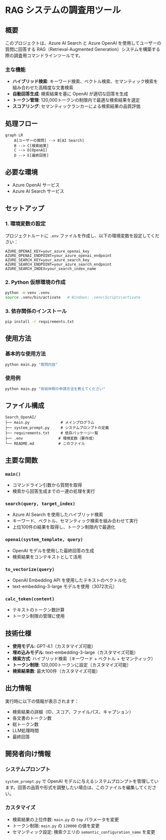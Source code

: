 # RAG システムの調査用ツール

## 概要

このプロジェクトは、Azure AI Search と Azure OpenAI を使用してユーザーの質問に回答する RAG（Retrieval-Augmented Generation）システムを構築する際の調査用コマンドラインツールです。

### 主な機能

- **ハイブリッド検索**: キーワード検索、ベクトル検索、セマンティック検索を組み合わせた高精度な文書検索
- **自動回答生成**: 検索結果を基に OpenAI が適切な回答を生成
- **トークン管理**: 120,000トークンの制限内で最適な検索結果を選定
- **スコアリング**: セマンティックランカーによる検索結果の品質評価

## 処理フロー

```mermaid
graph LR
    A[ユーザーの質問] --> B[AI Search]
    B --> C[検索結果]
    C --> D[OpenAI]
    D --> E[最終回答]
```

## 必要な環境

- Azure OpenAI サービス
- Azure AI Search サービス

## セットアップ

### 1. 環境変数の設定

プロジェクトルートに `.env` ファイルを作成し、以下の環境変数を設定してください：

```env
AZURE_OPENAI_KEY=your_azure_openai_key
AZURE_OPENAI_ENDPOINT=your_azure_openai_endpoint
AZURE_SEARCH_KEY=your_azure_search_key
AZURE_SEARCH_ENDPOINT=your_azure_search_endpoint
AZURE_SEARCH_INDEX=your_search_index_name
```
### 2. Python 仮想環境の作成

```bash
python -m venv .venv
source .venv/bin/activate   # Windows: .venv\Scripts\activate
```

### 3. 依存関係のインストール

```bash
pip install -r requirements.txt
```

## 使用方法

### 基本的な使用方法

```cmd
python main.py "質問内容"
```

### 使用例

```cmd
python main.py "有給休暇の申請方法を教えてください"
```

## ファイル構成

```
Search_OpenAI/
├── main.py              # メインプログラム
├── system_prompt.py     # システムプロンプトの定義
├── requirements.txt     # 依存パッケージ一覧
├── .env                # 環境変数（要作成）
└── README.md           # このファイル
```

## 主要な関数

### `main()`
- コマンドライン引数から質問を取得
- 検索から回答生成までの一連の処理を実行

### `search(query, target_index)`
- Azure AI Search を使用したハイブリッド検索
- キーワード、ベクトル、セマンティック検索を組み合わせて実行
- 上位100件の結果を取得し、トークン制限内で最適化

### `openai(system_template, query)`
- OpenAI モデルを使用した最終回答の生成
- 検索結果をコンテキストとして活用

### `to_vectorize(query)`
- OpenAI Embedding API を使用したテキストのベクトル化
- text-embedding-3-large モデルを使用（3072次元）

### `calc_token(content)`
- テキストのトークン数計算
- トークン制限の管理に使用

## 技術仕様

- **使用モデル**: GPT-4.1（カスタマイズ可能）
- **埋め込みモデル**: text-embedding-3-large（カスタマイズ可能）
- **検索方式**: ハイブリッド検索（キーワード + ベクトル + セマンティック）
- **トークン制限**: 120,000トークンに設定（カスタマイズ可能）
- **検索結果数**: 最大100件（カスタマイズ可能）

## 出力情報

実行時に以下の情報が表示されます：

- 検索結果の詳細（ID、スコア、ファイルパス、キャプション）
- 各文書のトークン数
- 総トークン数
- LLM処理時間
- 最終回答

## 開発者向け情報

### システムプロンプト

`system_prompt.py` で OpenAI モデルに与えるシステムプロンプトを管理しています。回答の品質や形式を調整したい場合は、このファイルを編集してください。

### カスタマイズ

- 検索結果の上位件数: `main.py` の `top` パラメータを変更
- トークン制限: `main.py` の `120000` の値を変更
- セマンティック設定: 検索クエリの `semantic_configuration_name` を変更